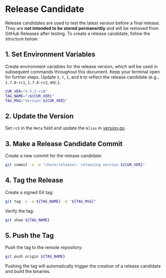 # Release Candidate

Release candidates are used to test the latest version before a final release.
They are **not intended to be stored permanently** and will be removed from GitHub Releases after testing.
To create a release candidate, follow the structure below:

## 1. Set Environment Variables

Create environment variables for the release version, which will be used in subsequent commands throughout this document.
Keep your terminal open for further steps.
Update `X`, `Y`, `Z`, and `N` to reflect the release candidate (e.g., `1.7.0-rc1`, `1.7.0-rc2`, etc.).

```bash
CUR_VER="X.Y.Z-rcN"
TAG_NAME="v${CUR_VER}"
TAG_MSG="Version ${CUR_VER}"
```

## 2. Update the Version

Set `rcX` in the `Meta` field and update the `Alias` in [version.go](../version/version.json).

## 3. Make a Release Candidate Commit

Create a new commit for the release candidate:

```bash
git commit -a -m "chore(release): releasing version ${CUR_VER}"
```

## 4. Tag the Release

Create a signed Git tag:

```bash
git tag -s -a ${TAG_NAME} -m "${TAG_MSG}"
```

Verify the tag:

```bash
git show ${TAG_NAME}
```

## 5. Push the Tag

Push the tag to the remote repository:

```bash
git push origin ${TAG_NAME}
```

Pushing the tag will automatically trigger the creation of a release candidate and build the binaries.
